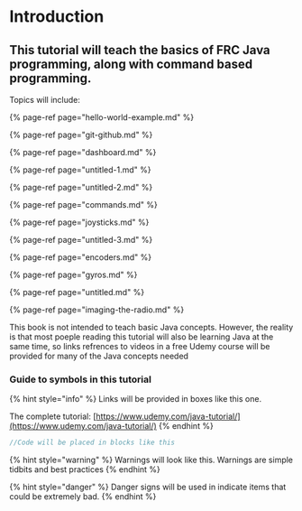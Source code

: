 # Introduction

## This tutorial will teach the basics of FRC Java programming, along with command based programming.

Topics will include:

{% page-ref page="hello-world-example.md" %}

{% page-ref page="git-github.md" %}

{% page-ref page="dashboard.md" %}

{% page-ref page="untitled-1.md" %}

{% page-ref page="untitled-2.md" %}

{% page-ref page="commands.md" %}

{% page-ref page="joysticks.md" %}

{% page-ref page="untitled-3.md" %}

{% page-ref page="encoders.md" %}

{% page-ref page="gyros.md" %}

{% page-ref page="untitled.md" %}

{% page-ref page="imaging-the-radio.md" %}

This book is not intended to teach basic Java concepts. However, the reality is that most poeple reading this tutorial will also be learning Java at the same time, so links refrences to videos in a free Udemy course will be provided for many of the Java concepts needed

### Guide to symbols in this tutorial

{% hint style="info" %}
Links will be provided in boxes like this one.

The complete tutorial: [https://www.udemy.com/java-tutorial/](https://www.udemy.com/java-tutorial/)
{% endhint %}

```java
//Code will be placed in blocks like this
```

{% hint style="warning" %}
Warnings will look like this. Warnings are simple tidbits and best practices
{% endhint %}

{% hint style="danger" %}
Danger signs will be used in indicate items that could be extremely bad.
{% endhint %}

